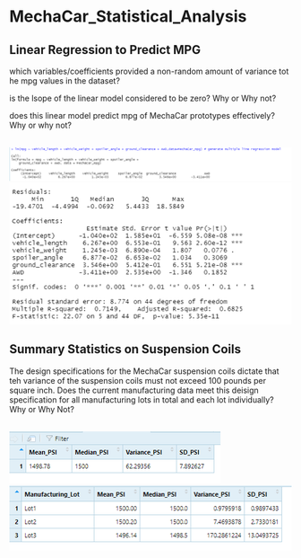 # MechaCar_Statistical_Analysis


<h2>Linear Regression to Predict MPG</h2>
<p>which variables/coefficients provided a non-random amount of variance tot he mpg values in the dataset?</p>
<p>is the lsope of the linear model considered to be zero? Why or Why not?</p>
<p>does this linear model predict mpg of MechaCar prototypes effectively? Why or why not?</p>
<br>
<img src="https://github.com/bedwardssmith/MechaCar_Statistical_Analysis/blob/main/Images/Deliverable1_lm_function.png">
<img src="https://github.com/bedwardssmith/MechaCar_Statistical_Analysis/blob/main/Images/Deliverable1_summary.png">
<br>
<h2>Summary Statistics on Suspension Coils</h2>
<p>The design specifications for the MechaCar suspension coils dictate that teh variance of the suspension coils must not exceed 100 pounds per square inch.  Does the current manufacturing data meet this deisign specification for all manufacturing lots in total and each lot individually? Why or Why Not?</p>
<br>
<img src="https://github.com/bedwardssmith/MechaCar_Statistical_Analysis/blob/main/Images/Deliverable2_total_summary.png">
<img src="https://github.com/bedwardssmith/MechaCar_Statistical_Analysis/blob/main/Images/Deliverable2_lot_summary.png">
<br>


